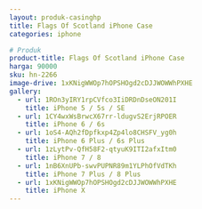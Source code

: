 ```yaml
---
layout: produk-casinghp
title: Flags Of Scotland iPhone Case
categories: iphone

# Produk
product-title: Flags Of Scotland iPhone Case
harga: 90000
sku: hn-2266
image-drive: 1xKNigWWOp7hOPSHOgd2cDJJWOWWhPXHE
gallery:
  - url: 1ROn3yIRY1rpCVfco3IiDRDnDseON201I
    title: iPhone 5 / 5s / SE
  - url: 1CY4wxWsBrwcX67rr-ldugvS2ErjRPOER
    title: iPhone 6 / 6s
  - url: 1oS4-AQh2fDpfkxp4Zp4lo8CHSFV_yg0h
    title: iPhone 6 Plus / 6s Plus
  - url: 1zLytPv-QfH58F2-qtyuK9ITI2afxItm0
    title: iPhone 7 / 8
  - url: 1nB6XnUPb-swvPUPNR89m1YLPhOfVdTKh
    title: iPhone 7 Plus / 8 Plus
  - url: 1xKNigWWOp7hOPSHOgd2cDJJWOWWhPXHE
    title: iPhone X
---
```

